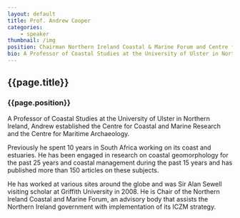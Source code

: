 ```yaml
---
layout: default
title: Prof. Andrew Cooper
categories: 
    - speaker
thumbnail: /img
position: Chairman Northern Ireland Coastal & Marine Forum and Centre for Coastal & Marine Research University of Ulster
bio: A Professor of Coastal Studies at the University of Ulster in Northern Ireland, Andrew established the Centre for Coastal and Marine Research and the Centre for Maritime Archaeology. 
---
```


## {{page.title}}
### {{page.position}}

A Professor of Coastal Studies at the University of Ulster in Northern Ireland, Andrew established the Centre for Coastal and Marine Research and the Centre for Maritime Archaeology. 

Previously he spent 10 years in South Africa working on its coast and estuaries. He has been engaged in research on coastal geomorphology for the past 25 years and coastal management during the past 15 years and has published more than 150 articles on these subjects. 

He has worked at various sites around the globe and was Sir Alan Sewell visiting scholar at Griffith University in 2008. He is Chair of the Northern Ireland Coastal and Marine Forum, an advisory body that assists the Northern Ireland government with implementation of its ICZM strategy.